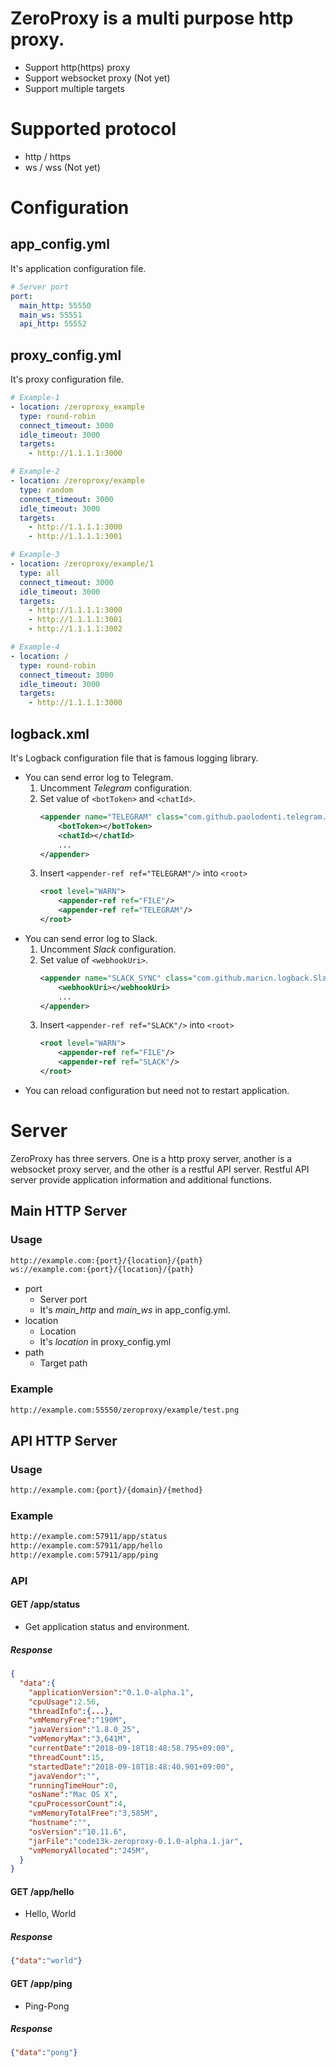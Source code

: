 # ZeroProxy is a multi purpose http proxy.
* Support http(https) proxy
* Support websocket proxy (Not yet)
* Support multiple targets


# Supported protocol
* http / https
* ws / wss (Not yet)


# Configuration

## app_config.yml
It's application configuration file.
```yaml
# Server port
port:
  main_http: 55550
  main_ws: 55551
  api_http: 55552
```

## proxy_config.yml
It's proxy configuration file.
```yaml
# Example-1
- location: /zeroproxy_example
  type: round-robin
  connect_timeout: 3000
  idle_timeout: 3000
  targets:
    - http://1.1.1.1:3000

# Example-2
- location: /zeroproxy/example
  type: random
  connect_timeout: 3000
  idle_timeout: 3000
  targets:
    - http://1.1.1.1:3000
    - http://1.1.1.1:3001

# Example-3
- location: /zeroproxy/example/1
  type: all
  connect_timeout: 3000
  idle_timeout: 3000
  targets:
    - http://1.1.1.1:3000
    - http://1.1.1.1:3001
    - http://1.1.1.1:3002

# Example-4
- location: /
  type: round-robin
  connect_timeout: 3000
  idle_timeout: 3000
  targets:
    - http://1.1.1.1:3000
```

## logback.xml
It's Logback configuration file that is famous logging library.
* You can send error log to Telegram.
  1. Uncomment *Telegram* configuration.
  2. Set value of `<botToken>` and `<chatId>`.
       ```xml
       <appender name="TELEGRAM" class="com.github.paolodenti.telegram.logback.TelegramAppender">
           <botToken></botToken>
           <chatId></chatId>
           ...
       </appender>
       ```
  3. Insert `<appender-ref ref="TELEGRAM"/>` into `<root>`
     ```xml
     <root level="WARN">
         <appender-ref ref="FILE"/>
         <appender-ref ref="TELEGRAM"/>
     </root>
     ```
* You can send error log to Slack.
  1. Uncomment *Slack* configuration.
  2. Set value of `<webhookUri>`.
       ```xml
       <appender name="SLACK_SYNC" class="com.github.maricn.logback.SlackAppender">
           <webhookUri></webhookUri>
           ...
       </appender>
       ```
  3. Insert `<appender-ref ref="SLACK"/>` into `<root>`
     ```xml
     <root level="WARN">
         <appender-ref ref="FILE"/>
         <appender-ref ref="SLACK"/>
     </root>
     ```
* You can reload configuration but need not to restart application.


# Server
ZeroProxy has three servers. 
One is a http proxy server, another is a websocket proxy server, and the other is a restful API server.
Restful API server provide application information and additional functions.

## Main HTTP Server
### Usage
```html
http://example.com:{port}/{location}/{path}
ws://example.com:{port}/{location}/{path}
```
* port
  * Server port
  * It's *main_http* and *main_ws* in app_config.yml.
* location
  * Location
  * It's *location* in proxy_config.yml
* path
  * Target path

### Example
```html
http://example.com:55550/zeroproxy/example/test.png
```

## API HTTP Server
### Usage
```html
http://example.com:{port}/{domain}/{method}
```

### Example
```html
http://example.com:57911/app/status
http://example.com:57911/app/hello
http://example.com:57911/app/ping
```

### API
#### GET /app/status
* Get application status and environment.
##### Response
```json
{
  "data":{
    "applicationVersion":"0.1.0-alpha.1",
    "cpuUsage":2.56,
    "threadInfo":{...},
    "vmMemoryFree":"190M",
    "javaVersion":"1.8.0_25",
    "vmMemoryMax":"3,641M",
    "currentDate":"2018-09-18T18:48:58.795+09:00",
    "threadCount":15,
    "startedDate":"2018-09-18T18:48:40.901+09:00",
    "javaVendor":"",
    "runningTimeHour":0,
    "osName":"Mac OS X",
    "cpuProcessorCount":4,
    "vmMemoryTotalFree":"3,585M",
    "hostname":"",
    "osVersion":"10.11.6",
    "jarFile":"code13k-zeroproxy-0.1.0-alpha.1.jar",
    "vmMemoryAllocated":"245M",
  }
}
```
#### GET /app/hello
* Hello, World
##### Response
```json
{"data":"world"}
```

#### GET /app/ping
* Ping-Pong
##### Response
```json
{"data":"pong"}